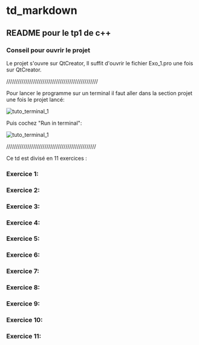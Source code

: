 # td_markdown
## README pour le tp1 de c++
### Conseil pour ouvrir le projet
Le projet s'ouvre sur QtCreator, Il suffit d'ouvrir le fichier Exo_1.pro une fois sur QtCreator.

////////////////////////////////////////////////

Pour lancer le programme sur un terminal il faut aller dans la section projet une fois le projet lancé:


![tuto_terminal_1](https://github.com/NeekoInAbsentia/td_markdown/blob/main/image_markdown/tuto_terminal_1.png "Section projet")

Puis cochez "Run in terminal":

![tuto_terminal_1](https://github.com/NeekoInAbsentia/td_markdown/blob/main/image_markdown/tuto_terminal_2.png "Section projet")

///////////////////////////////////////////////

Ce td est divisé en 11 exercices : 
### Exercice 1:
### Exercice 2:
### Exercice 3:
### Exercice 4:
### Exercice 5:
### Exercice 6:
### Exercice 7:
### Exercice 8:
### Exercice 9:
### Exercice 10:
### Exercice 11: